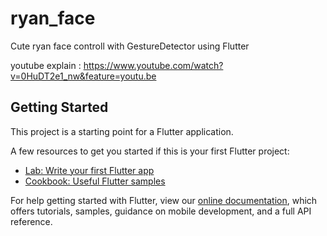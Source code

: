 # ryan_face

Cute ryan face controll with GestureDetector using Flutter

youtube explain : https://www.youtube.com/watch?v=0HuDT2e1_nw&feature=youtu.be

## Getting Started

This project is a starting point for a Flutter application.

A few resources to get you started if this is your first Flutter project:

- [Lab: Write your first Flutter app](https://flutter.dev/docs/get-started/codelab)
- [Cookbook: Useful Flutter samples](https://flutter.dev/docs/cookbook)

For help getting started with Flutter, view our
[online documentation](https://flutter.dev/docs), which offers tutorials,
samples, guidance on mobile development, and a full API reference.
